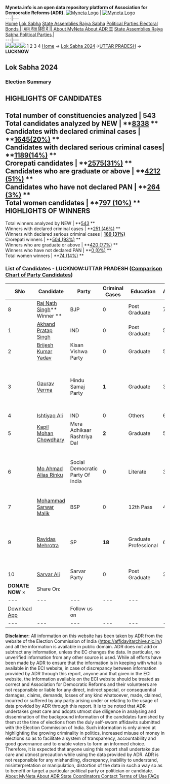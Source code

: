 **Myneta.info is an open data repository platform of Association for Democratic Reforms (ADR).**
[![Myneta Logo](https://www.myneta.info/lib/img/myneta-logo.png)](https://www.myneta.info/) | [![Myneta Logo](https://www.myneta.info/lib/img/adr-logo.png)](https://adrindia.org)  
---|---  
[Home](https://www.myneta.info/) [Lok Sabha](https://www.myneta.info/#ls "Lok Sabha") [ State Assemblies ](https://www.myneta.info/#sa "State Assemblies") [Rajya Sabha](https://www.myneta.info/#rs "Rajya Sabha") [Political Parties ](https://www.myneta.info/party "Political Parties") [ Electoral Bonds ](https://www.myneta.info/electoral_bonds "Electoral Bonds") [ || माय नेता हिंदी में || ](https://translate.google.co.in/translate?prev=hp&hl=en&js=y&u=www.myneta.info&sl=en&tl=hi&history_state0=) [ About MyNeta ](https://adrindia.org/content/about-myneta) [ About ADR ](https://adrindia.org/about-adr/who-we-are) [☰](javascript:void\(0\))
[ State Assemblies ](https://www.myneta.info/#sa "State Assemblies") [ Rajya Sabha ](https://www.myneta.info/#rs "Rajya Sabha") [ Political Parties ](https://www.myneta.info/party "Political Parties")
|   
---|---  
![](https://www.myneta.info/lib/img/banner/banner-1.png)![](https://www.myneta.info/lib/img/banner/banner-2.png)![](https://www.myneta.info/lib/img/banner/banner-3.png)![](https://www.myneta.info/lib/img/banner/banner-4.png)
1  2  3  4 
[Home](https://www.myneta.info/) → [Lok Sabha 2024](https://www.myneta.info/LokSabha2024/)→[UTTAR PRADESH](https://www.myneta.info/LokSabha2024/index.php?action=show_constituencies&state_id=35) → **LUCKNOW**
### 
## Lok Sabha 2024
###  Election Summary 
HIGHLIGHTS OF CANDIDATES  
---  
Total number of constituencies analyzed |  543   
Total candidates analyzed by NEW | **[8338](https://www.myneta.info/LokSabha2024/index.php?action=summary&subAction=candidates_analyzed&sort=candidate#summary) **  
Candidates with declared criminal cases | **[1645(20%)](https://www.myneta.info/LokSabha2024/index.php?action=summary&subAction=crime&sort=candidate#summary) **  
Candidates with declared serious criminal cases| **[1189(14%)](https://www.myneta.info/LokSabha2024/index.php?action=summary&subAction=serious_crime&sort=candidate#summary) **  
Crorepati candidates | **[2575(31%)](https://www.myneta.info/LokSabha2024/index.php?action=summary&subAction=crorepati&sort=candidate#summary) **  
Candidates who are graduate or above | **[4212 (51%)](https://www.myneta.info/LokSabha2024/index.php?action=summary&subAction=education&sort=candidate#summary) **  
Candidates who have not declared PAN | **[264 (3%)](https://www.myneta.info/LokSabha2024/index.php?action=summary&subAction=without_pan&sort=candidate#summary) **  
Total women candidates | **[797 (10%)](https://www.myneta.info/LokSabha2024/index.php?action=summary&subAction=women_candidate&sort=candidate#summary) **  
HIGHLIGHTS OF WINNERS  
---  
Total winners analyzed by NEW | **[543](https://www.myneta.info/LokSabha2024/index.php?action=summary&subAction=winner_analyzed&sort=candidate#summary) **  
Winners with declared criminal cases | **[251 (46%)](https://www.myneta.info/LokSabha2024/index.php?action=summary&subAction=winner_crime&sort=candidate#summary) **  
Winners with declared serious criminal cases | **[169 (31%)](https://www.myneta.info/LokSabha2024/index.php?action=summary&subAction=winner_serious_crime&sort=candidate#summary)**  
Crorepati winners | **[504 (93%)](https://www.myneta.info/LokSabha2024/index.php?action=summary&subAction=winner_crorepati&sort=candidate#summary) **  
Winners who are graduate or above | **[420 (77%)](https://www.myneta.info/LokSabha2024/index.php?action=summary&subAction=winner_education&sort=candidate#summary) **  
Winners who have not declared PAN | **[0 (0%)](https://www.myneta.info/LokSabha2024/index.php?action=summary&subAction=winner_without_pan&sort=candidate#summary) **  
Total women winners | **[74 (14%)](https://www.myneta.info/LokSabha2024/index.php?action=summary&subAction=winner_women&sort=candidate#summary) **  
### List of Candidates - LUCKNOW:UTTAR PRADESH ([Comparison Chart of Party Candidates](https://www.myneta.info/LokSabha2024/comparisonchart.php?constituency_id=490))
SNo | Candidate| Party| Criminal Cases| Education| Age| Total Assets| Liabilities  
---|---|---|---|---|---|---|---  
8  | [Raj Nath Singh](https://www.myneta.info/LokSabha2024/candidate.php?candidate_id=7169)** Winner ** | BJP | 0 | Post Graduate| 72 | Rs 7,36,84,617 ~ 7 Crore+ | Rs 0 ~   
1  | [Akhand Pratap Singh](https://www.myneta.info/LokSabha2024/candidate.php?candidate_id=7646) | IND | 0 | Post Graduate| 56 | Rs 1,11,54,000 ~ 1 Crore+ | Rs 20,00,000 ~ 20 Lacs+  
2  | [Brijesh Kumar Yadav](https://www.myneta.info/LokSabha2024/candidate.php?candidate_id=7647) | Kisan Vishwa Party | 0 | Graduate| 56 | Rs 1,03,67,000 ~ 1 Crore+ | Rs 2,55,000 ~ 2 Lacs+  
3  | [Gaurav Verma](https://www.myneta.info/LokSabha2024/candidate.php?candidate_id=7644) | Hindu Samaj Party | **1** | Graduate| 39 | ![](https://myneta.info/image_v2.php?myneta_folder=LokSabha2024&candidate_id=7644&col=ta) | ![](https://myneta.info/image_v2.php?myneta_folder=LokSabha2024&candidate_id=7644&col=lia)  
4  | [Ishtiyaq Ali](https://www.myneta.info/LokSabha2024/candidate.php?candidate_id=7643) | IND | 0 | Others| 63 | Rs 5,16,77,492 ~ 5 Crore+ | Rs 3,46,49,000 ~ 3 Crore+  
5  | [Kapil Mohan Chowdhary](https://www.myneta.info/LokSabha2024/candidate.php?candidate_id=7649) | Mera Adhikaar Rashtriya Dal | **2** | Graduate| 52 | Rs 2,55,16,988 ~ 2 Crore+ | Rs 2,82,500 ~ 2 Lacs+  
6  | [Mo Ahmad Alias Rinku](https://www.myneta.info/LokSabha2024/candidate.php?candidate_id=7645) | Social Democratic Party Of India | 0 | Literate| 37 | ![](https://myneta.info/image_v2.php?myneta_folder=LokSabha2024&candidate_id=7645&col=ta) | ![](https://myneta.info/image_v2.php?myneta_folder=LokSabha2024&candidate_id=7645&col=lia)  
7  | [Mohammad Sarwar Malik](https://www.myneta.info/LokSabha2024/candidate.php?candidate_id=7168) | BSP | 0 | 12th Pass| 49 | Rs 25,90,37,995 ~ 25 Crore+ | Rs 3,79,73,068 ~ 3 Crore+  
9  | [Ravidas Mehrotra](https://www.myneta.info/LokSabha2024/candidate.php?candidate_id=7167) | SP | **18** | Graduate Professional| 69 | ![](https://myneta.info/image_v2.php?myneta_folder=LokSabha2024&candidate_id=7167&col=ta) | ![](https://myneta.info/image_v2.php?myneta_folder=LokSabha2024&candidate_id=7167&col=lia)  
10  | [Sarvar Ali](https://www.myneta.info/LokSabha2024/candidate.php?candidate_id=7648) | Sarvar Party | 0 | Post Graduate| 29 | Rs 77,05,390 ~ 77 Lacs+ | Rs 0 ~   
|  **DONATE NOW** × |  Share On:  | [](https://api.whatsapp.com/send?text=https%3A%2F%2Fmyneta.info%2Fpunjab2022%2Findex.php%3Faction%3Dshow_constituencies%26state_id%3D19) | [](https://www.facebook.com/sharer/sharer.php?u=https%3A%2F%2Fmyneta.info%2Fpunjab2022%2Findex.php%3Faction%3Dshow_constituencies%26state_id%3D19) | [](https://twitter.com/share?url=https%3A%2F%2Fmyneta.info%2Fpunjab2022%2Findex.php%3Faction%3Dshow_constituencies%26state_id%3D19)  
---|---|---|---|---  
| [ Download App ](https://play.google.com/store/apps/details?id=com.webrosoft.myneta1&pcampaignid=pcampaignidMKT-Other-global-all-co-prtnr-py-PartBadge-Mar2515-1) | [](https://play.google.com/store/apps/details?id=com.webrosoft.myneta1&pcampaignid=pcampaignidMKT-Other-global-all-co-prtnr-py-PartBadge-Mar2515-1) |  Follow us on  | [](https://www.facebook.com/adrindia.org/) | [](https://twitter.com/adrspeaks) | [](https://groups.google.com/g/national-election-watch?hl=en&pli=1) | [](https://www.instagram.com/adrspeaks/) | [](https://www.youtube.com/user/adrspeaks) | [](https://sharechat.com/profile/adrspeaks)  
---|---|---|---|---|---|---|---|---  
**Disclaimer:** All information on this website has been taken by ADR from the website of the Election Commission of India (https://affidavitarchive.nic.in/) and all the information is available in public domain. ADR does not add or subtract any information, unless the EC changes the data. In particular, no unverified information from any other source is used. While all efforts have been made by ADR to ensure that the information is in keeping with what is available in the ECI website, in case of discrepancy between information provided by ADR through this report, anyone and that given in the ECI website, the information available on the ECI website should be treated as correct and Association for Democratic Reforms and their volunteers are not responsible or liable for any direct, indirect special, or consequential damages, claims, demands, losses of any kind whatsoever, made, claimed, incurred or suffered by any party arising under or relating to the usage of data provided by ADR through this report. It is to be noted that ADR undertakes great care and adopts utmost due diligence in analysing and dissemination of the background information of the candidates furnished by them at the time of elections from the duly self-sworn affidavits submitted with the Election Commission of India. Such information is only aimed at highlighting the growing criminality in politics, increased misuse of money in elections so as to facilitate a system of transparency, accountability and good governance and to enable voters to form an informed choice. Therefore, it is expected that anyone using this report shall undertake due care and utmost precaution while using the data provided by ADR. ADR is not responsible for any mishandling, discrepancy, inability to understand, misinterpretation or manipulation, distortion of the data in such a way so as to benefit or target a particular political party or politician or candidate. 
[ About MyNeta ](https://adrindia.org/content/about-myneta) [ About ADR ](https://adrindia.org/about-adr/who-we-are) [ State Coordinators ](https://adrindia.org/about-adr/state-coordinators) [ Contact ](https://adrindia.org/contact-us) [ Terms of Use ](https://adrindia.org/content/adr-terms-use) [ FAQs ](https://adrindia.org/content/faqs)
